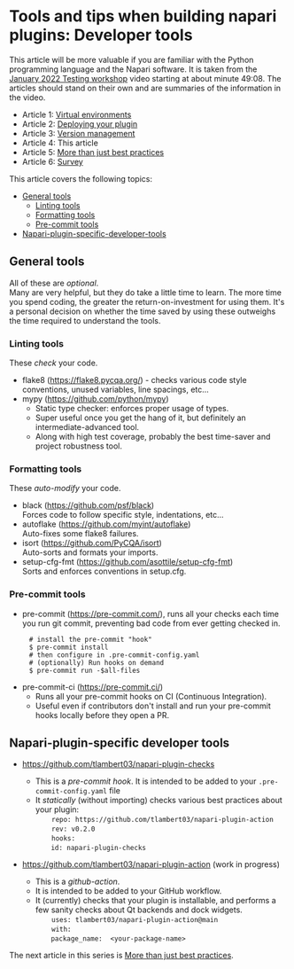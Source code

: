 # Tools and tips when building napari plugins: Developer tools
This article will be more valuable if you are familiar with the Python programming language and the Napari software. It is taken from the [January 2022 Testing workshop](https://drive.google.com/file/d/1DaMrRz-rLRQ6-_y0J8O3GRpVPCn0rgYs/view) video starting at about minute 49:08. The articles should stand on their own and are summaries of the information in the video. 
  
* Article 1: [Virtual environments](./Virtual-environments.md)   
* Article 2: [Deploying your plugin](./Deploying-your-plugin.md)  
* Article 3: [Version management](./Version-management.md)  
* Article 4: This article
* Article 5: [More than just best practices](./More-than-just-best-practices.md)  
* Article 6: [Survey](./Survey.md)  

This article covers the following topics:   
* [General tools](#general-tools)
    - [Linting tools](#linting-tools)  
    - [Formatting tools](#formatting-tools)  
    - [Pre-commit tools](#pre-commit-tools)  
* [Napari-plugin-specific-developer-tools](#napari-plugin-specific-developer-tools)
  
## General tools  
All of these are *optional*.  
Many are very helpful, but they do take a little time to learn. The more time you spend coding, the greater the return-on-investment for using them. It's a personal decision on whether the time saved by using these outweighs the time required to understand the tools.

### Linting tools   
These _check_ your code.  
* flake8 (https://flake8.pycqa.org/) - checks various code style conventions, unused variables, line spacings, etc…  
* mypy (https://github.com/python/mypy)  
    - Static type checker: enforces proper usage of types.  
    - Super useful once you get the hang of it, but definitely an intermediate-advanced tool.  
    - Along with high test coverage, probably the best time-saver and project robustness tool.    

### Formatting tools 
These _auto-modify_ your code.  
* black (https://github.com/psf/black)  
  Forces code to follow specific style, indentations, etc...  
* autoflake (https://github.com/myint/autoflake)  
  Auto-fixes some flake8 failures.  
* isort (https://github.com/PyCQA/isort)  
  Auto-sorts and formats your imports.
* setup-cfg-fmt (https://github.com/asottile/setup-cfg-fmt)  
  Sorts and enforces conventions in setup.cfg.  

### Pre-commit tools
* pre-commit (https://pre-commit.com/), runs all your checks each time you run git commit, preventing bad code from ever getting checked in.  
```console     $ pip install pre-commit
     # install the pre-commit "hook"  
     $ pre-commit install  
     # then configure in .pre-commit-config.yaml  
     # (optionally) Run hooks on demand  
     $ pre-commit run -$all-files  
```  

* pre-commit-ci (https://pre-commit.ci/)
    - Runs all your pre-commit hooks on CI (Continuous Integration).
    - Useful even if contributors don't install and run your pre-commit hooks locally before they open a PR.  
  
## Napari-plugin-specific developer tools  

* https://github.com/tlambert03/napari-plugin-checks 
    - This is a *pre-commit hook*. It is intended to be added to your 
    `.pre-commit-config.yaml` file
    - It *statically* (without importing) checks various best practices about your plugin:  
`     repo: https://github.com/tlambert03/napari-plugin-action `      
`     rev: v0.2.0  `     
`     hooks: `     
&nbsp;&nbsp;&nbsp;&nbsp;&nbsp;&nbsp;&nbsp;`id: napari-plugin-checks`     

* https://github.com/tlambert03/napari-plugin-action  (work in progress)
    - This is a _github-action_. 
    - It is intended to be added to your GitHub workflow.
    - It (currently) checks that your plugin is installable, and performs a few sanity checks about Qt backends and dock widgets.  
`     uses: tlambert03/napari-plugin-action@main  `  
`     with:     `     
&nbsp;&nbsp;&nbsp;&nbsp;&nbsp;&nbsp;&nbsp;`package_name:  <your-package-name>`     

The next article in this series is [More than just best practices](./More-than-just-best-practices.md).  
